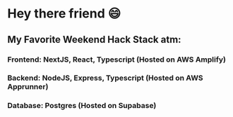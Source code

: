 # Hey there friend 😄
## My Favorite Weekend Hack Stack atm:
### Frontend: NextJS, React, Typescript (Hosted on AWS Amplify)
### Backend: NodeJS, Express, Typescript (Hosted on AWS Apprunner)
### Database: Postgres (Hosted on Supabase)

